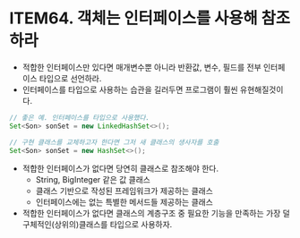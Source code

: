 # ITEM64. 객체는 인터페이스를 사용해 참조하라

- 적합한 인터페이스만 있다면 매개변수뿐 아니라 반환값, 변수, 필드를 전부 인터페이스 타입으로 선언하라.
- 인터페이스를 타입으로 사용하는 습관을 길러두면 프로그램이 훨씬 유현해질것이다.
```java
// 좋은 예. 인터페이스를 타입으로 사용했다.
Set<Son> sonSet = new LinkedHashSet<>();

// 구현 클래스를 교체하고자 한다면 그저 새 클래스의 생사자를 호출
Set<Son> sonSet = new HashSet<>();
```
- 적합한 인터페이스가 없다면 당연히 클래스로 참조해야 한다.
    - String, BigInteger 같은 값 클래스
    - 클래스 기반으로 작성된 프레임워크가 제공하는 클래스
    - 인터페이스에는 없는 특별한 메서드들 제공하는 클래스
- 적합한 인터페이스가 없다면 클래스의 계층구조 중 필요한 기능을 만족하는 가장 덜 구체적인(상위의)클래스를 타입으로 사용하자.